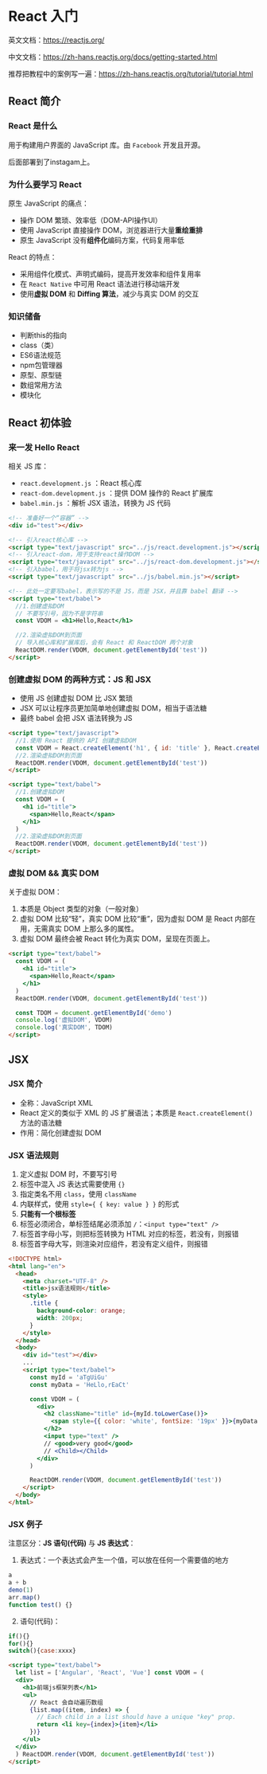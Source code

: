 # React 入门

英文文档：https://reactjs.org/

中文文档：https://zh-hans.reactjs.org/docs/getting-started.html

推荐把教程中的案例写一遍：https://zh-hans.reactjs.org/tutorial/tutorial.html

## React 简介

### React 是什么

用于构建用户界面的 JavaScript 库。由 `Facebook` 开发且开源。

后面部署到了instagam上。

### 为什么要学习 React

原生 JavaScript 的痛点：

- 操作 DOM 繁琐、效率低（DOM-API操作UI）
- 使用 JavaScript 直接操作 DOM，浏览器进行大量**重绘重排**
- 原生 JavaScript 没有**组件化**编码方案，代码复用率低

React 的特点：

- 采用组件化模式、声明式编码，提高开发效率和组件复用率
- 在 `React Native` 中可用 React 语法进行移动端开发
- 使用**虚拟 DOM** 和 **Diffing 算法**，减少与真实 DOM 的交互

### 知识储备

- 判断this的指向
- class（类）
- ES6语法规范
- npm包管理器
- 原型、原型链
- 数组常用方法
- 模块化

## React 初体验

### 来一发 Hello React

相关 JS 库：

- `react.development.js` ：React 核心库
- `react-dom.development.js` ：提供 DOM 操作的 React 扩展库
- `babel.min.js` ：解析 JSX 语法，转换为 JS 代码

```html
<!-- 准备好一个“容器” -->
<div id="test"></div>

<!-- 引入react核心库 -->
<script type="text/javascript" src="../js/react.development.js"></script>
<!-- 引入react-dom，用于支持react操作DOM -->
<script type="text/javascript" src="../js/react-dom.development.js"></script>
<!-- 引入babel，用于将jsx转为js -->
<script type="text/javascript" src="../js/babel.min.js"></script>

<!-- 此处一定要写babel，表示写的不是 JS，而是 JSX，并且靠 babel 翻译 -->
<script type="text/babel">
  //1.创建虚拟DOM
  // 不要写引号，因为不是字符串
  const VDOM = <h1>Hello,React</h1>

  //2.渲染虚拟DOM到页面
  // 导入核心库和扩展库后，会有 React 和 ReactDOM 两个对象
  ReactDOM.render(VDOM, document.getElementById('test'))
</script>
```

### 创建虚拟 DOM 的两种方式：JS 和 JSX

- 使用 JS 创建虚拟 DOM 比 JSX 繁琐
- JSX 可以让程序员更加简单地创建虚拟 DOM，相当于语法糖
- 最终 babel 会把 JSX 语法转换为 JS

```html
<script type="text/javascript">
  //1.使用 React 提供的 API 创建虚拟DOM
  const VDOM = React.createElement('h1', { id: 'title' }, React.createElement('span', {}, 'Hello,React'))
  //2.渲染虚拟DOM到页面
  ReactDOM.render(VDOM, document.getElementById('test'))
</script>
```

```html
<script type="text/babel">
  //1.创建虚拟DOM
  const VDOM = (
    <h1 id="title">
      <span>Hello,React</span>
    </h1>
  )
  //2.渲染虚拟DOM到页面
  ReactDOM.render(VDOM, document.getElementById('test'))
</script>
```

### 虚拟 DOM && 真实 DOM

关于虚拟 DOM：

1. 本质是 Object 类型的对象（一般对象）
2. 虚拟 DOM 比较“轻”，真实 DOM 比较“重”，因为虚拟 DOM 是 React 内部在用，无需真实 DOM 上那么多的属性。
3. 虚拟 DOM 最终会被 React 转化为真实 DOM，呈现在页面上。

```html
<script type="text/babel">
  const VDOM = (
    <h1 id="title">
      <span>Hello,React</span>
    </h1>
  )
  ReactDOM.render(VDOM, document.getElementById('test'))

  const TDOM = document.getElementById('demo')
  console.log('虚拟DOM', VDOM)
  console.log('真实DOM', TDOM)
</script>
```

## JSX

### JSX 简介

- 全称：JavaScript XML
- React 定义的类似于 XML 的 JS 扩展语法；本质是 `React.createElement()` 方法的语法糖
- 作用：简化创建虚拟 DOM

### JSX 语法规则

1. 定义虚拟 DOM 时，不要写引号
2. 标签中混入 JS 表达式需要使用 `{}`
3. 指定类名不用 `class`，使用 `className`
4. 内联样式，使用 `style={ { key: value } }` 的形式
5. **只能有一个根标签**
6. 标签必须闭合，单标签结尾必须添加 `/`：`<input type="text" />`
7. 标签首字母小写，则把标签转换为 HTML 对应的标签，若没有，则报错
8. 标签首字母大写，则渲染对应组件，若没有定义组件，则报错

```html
<!DOCTYPE html>
<html lang="en">
  <head>
    <meta charset="UTF-8" />
    <title>jsx语法规则</title>
    <style>
      .title {
        background-color: orange;
        width: 200px;
      }
    </style>
  </head>
  <body>
    <div id="test"></div>
    ...
    <script type="text/babel">
      const myId = 'aTgUiGu'
      const myData = 'HeLlo,rEaCt'

      const VDOM = (
        <div>
          <h2 className="title" id={myId.toLowerCase()}>
            <span style={{ color: 'white', fontSize: '19px' }}>{myData.toLowerCase()}</span>
          </h2>
          <input type="text" />
          // <good>very good</good>
          // <Child></Child>
        </div>
      )

      ReactDOM.render(VDOM, document.getElementById('test'))
    </script>
  </body>
</html>
```

### JSX 例子

注意区分：**JS 语句(代码)** 与 **JS 表达式**：

1. 表达式：一个表达式会产生一个值，可以放在任何一个需要值的地方

```js
a
a + b
demo(1)
arr.map()
function test() {}
```

2. 语句(代码)：

```js
if(){}
for(){}
switch(){case:xxxx}
```

```html
<script type="text/babel">
  let list = ['Angular', 'React', 'Vue'] const VDOM = (
  <div>
    <h1>前端js框架列表</h1>
    <ul>
      // React 会自动遍历数组
      {list.map((item, index) => {
        // Each child in a list should have a unique "key" prop.
        return <li key={index}>{item}</li>
      })}
    </ul>
  </div>
  ) ReactDOM.render(VDOM, document.getElementById('test'))
</script>
```
